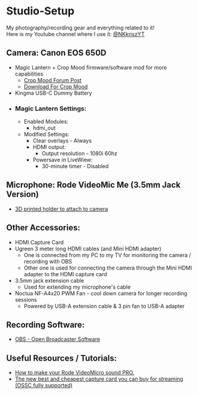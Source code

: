 # Studio-Setup
My photography/recording gear and everything related to it!  
Here is my Youtube channel where I use it: [@NKkriszYT](https://www.youtube.com/@NKkriszYT)

## Camera: Canon EOS 650D
- Magic Lantern + Crop Mood firmware/software mod for more capabilities
  - [Crop Mood Forum Post](https://www.magiclantern.fm/forum/index.php?topic=26851)
  - [Download For Crop Mood](https://bitbucket.org/bilal_fakhouri/crop-mood-builds/downloads/)
- Kingma USB-C Dummy Battery
- ### Magic Lantern Settings:
  - Enabled Modules:
    - hdmi_out
  - Modified Settings:
    - Clear overlays - Always
    - HDMI output:
      - Output resolution - 1080i 60hz
    - Powersave in LiveWiew:
      - 30-minute timer - Disabled

## Microphone: Rode VideoMic Me (3.5mm Jack Version)
- [3D printed holder to attach to camera](https://www.printables.com/model/298735-rode-videomic-me-hotshoe-coldshoe-adapter)

## Other Accessories:
- HDMI Capture Card
- Ugreen 3 meter long HDMI cables (and Mini HDMI adapter)
  - One is connected from my PC to my TV for monitoring the camera / recording with OBS
  - Other one is used for connecting the camera through the Mini HDMI adapter to the HDMI capture card
- 3.5mm jack extension cable
  - Used for extending my microphone's cable
- Noctua NF-A4x20 PWM Fan - cool down camera for longer recording sessions
  - Powered by USB-A extension cable & 3 pin fan to USB-A adapter

## Recording Software:
- [OBS - Open Broadcaster Software](https://obsproject.com/)

## Useful Resources / Tutorials:
- [How to make your Rode VideoMicro sound PRO.](https://www.youtube.com/watch?v=jfB1VUMip80)
- [The new best and cheapest capture card you can buy for streaming (OSSC fully supported)](https://www.youtube.com/watch?v=Ts_Xnh3ZJaw)
